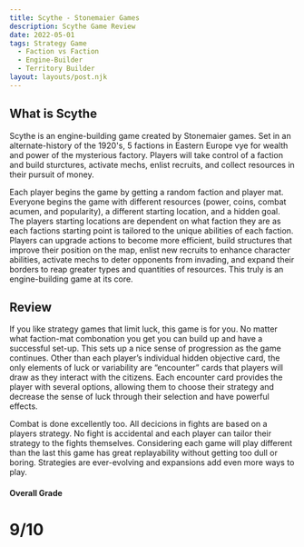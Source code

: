 ```yaml
---
title: Scythe - Stonemaier Games 
description: Scythe Game Review 
date: 2022-05-01
tags: Strategy Game
  - Faction vs Faction
  - Engine-Builder 
  - Territory Builder
layout: layouts/post.njk
---
```

## What is Scythe 
Scythe is an engine-building game created by Stonemaier games. Set in an alternate-history of the 1920's, 5 factions in Eastern Europe vye for wealth and power of the mysterious factory. Players will take control of a faction and build sturctures, activate mechs, enlist recruits, and collect resources in their pursuit of money. 

Each player begins the game by getting a random faction and player mat. Everyone begins the game with different resources (power, coins, combat acumen, and popularity), a different starting location, and a hidden goal. The players starting locations are dependent on what faction they are as each factions starting point is tailored to the unique abilities of each faction. Players can upgrade actions to become more efficient, build structures that improve their position on the map, enlist new recruits to enhance character abilities, activate mechs to deter opponents from invading, and expand their borders to reap greater types and quantities of resources. This truly is an engine-building game at its core. 

## Review 
If you like strategy games that limit luck, this game is for you. No matter what faction-mat combonation you get you can build up and have a successful set-up. This sets up a nice sense of progression as the game continues. Other than each player’s individual hidden objective card, the only elements of luck or variability are “encounter” cards that players will draw as they interact with the citizens. Each encounter card provides the player with several options, allowing them to choose their strategy and decrease the sense of luck through their selection and have powerful effects. 

Combat is done excellently too. All decicions in fights are based on a players strategy. No fight is accidental and each player can tailor their strategy to the fights themselves. Considering each game will play different than the last this game has great replayability without getting too dull or boring. Strategies are ever-evolving and expansions add even more ways to play.

#### Overall Grade 
# 9/10
